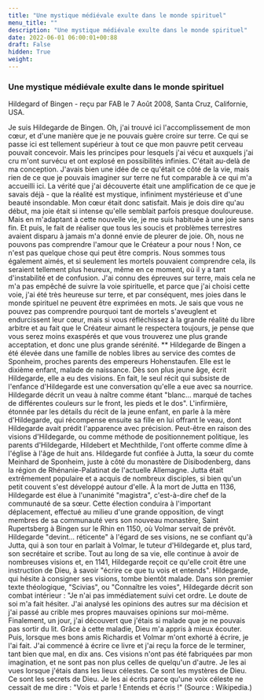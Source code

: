 ```yaml
---
title: "Une mystique médiévale exulte dans le monde spirituel"
menu_title: ""
description: "Une mystique médiévale exulte dans le monde spirituel"
date: 2022-06-01 06:00:01+00:88
draft: False
hidden: True
weight:
---
```

### Une mystique médiévale exulte dans le monde spirituel

Hildegard of Bingen - reçu par FAB le 7 Août 2008, Santa Cruz, Californie, USA.

Je suis Hildegarde de Bingen.
Oh, j'ai trouvé ici l'accomplissement de mon cœur, et d'une manière que je ne pouvais guère croire sur terre. Ce qui se passe ici est tellement supérieur à tout ce que mon pauvre petit cerveau pouvait concevoir. Mais les principes pour lesquels j'ai vécu et auxquels j'ai cru m'ont survécu et ont explosé en possibilités infinies. C'était au-delà de ma conception. J'avais bien une idée de ce qu'était ce côté de la vie, mais rien de ce que je pouvais imaginer sur terre ne fut comparable à ce qui m'a accueilli ici.
La vérité que j'ai découverte était une amplification de ce que je savais déjà - que la réalité est mystique, infiniment mystérieuse et d'une beauté insondable. Mon cœur était donc satisfait. Mais je dois dire qu'au début, ma joie était si intense qu'elle semblait parfois presque douloureuse. Mais en m'adaptant à cette nouvelle vie, je me suis habituée à une joie sans fin. Et puis, le fait de réaliser que tous les soucis et problèmes terrestres avaient disparu à jamais m'a donné envie de pleurer de joie.
Oh, nous ne pouvons pas comprendre l'amour que le Créateur a pour nous ! Non, ce n'est pas quelque chose qui peut être compris. Nous sommes tous également aimés, et si seulement les mortels pouvaient comprendre cela, ils seraient tellement plus heureux, même en ce moment, où il y a tant d'instabilité et de confusion. J'ai connu des épreuves sur terre, mais cela ne m'a pas empêché de suivre la voie spirituelle, et parce que j'ai choisi cette voie, j'ai été très heureuse sur terre, et par conséquent, mes joies dans le monde spirituel ne peuvent être exprimées en mots.
Je sais que vous ne pouvez pas comprendre pourquoi tant de mortels s'aveuglent et endurcissent leur cœur, mais si vous réfléchissez à la grande réalité du libre arbitre et au fait que le Créateur aimant le respectera toujours, je pense que vous serez moins exaspérés et que vous trouverez une plus grande acceptation, et donc une plus grande sérénité.
**
Hildegarde de Bingen a été élevée dans une famille de nobles libres au service des comtes de Sponheim, proches parents des empereurs Hohenstaufen. Elle est le dixième enfant, malade de naissance. Dès son plus jeune âge, écrit Hildegarde, elle a eu des visions. En fait, le seul récit qui subsiste de l'enfance d'Hildegarde est une conversation qu'elle a eue avec sa nourrice. Hildegarde décrit un veau à naître comme étant "blanc... marqué de taches de différentes couleurs sur le front, les pieds et le dos". L'infirmière, étonnée par les détails du récit de la jeune enfant, en parle à la mère d'Hildegarde, qui récompense ensuite sa fille en lui offrant le veau, dont Hildegarde avait prédit l'apparence avec précision.
Peut-être en raison des visions d'Hildegarde, ou comme méthode de positionnement politique, les parents d'Hildegarde, Hildebert et Mechthilde, l'ont offerte comme dîme à l'église à l'âge de huit ans. Hildegarde fut confiée à Jutta, la sœur du comte Meinhard de Sponheim, juste à côté du monastère de Disibodenberg, dans la région de Rhénanie-Palatinat de l'actuelle Allemagne. Jutta était extrêmement populaire et a acquis de nombreux disciples, si bien qu'un petit couvent s'est développé autour d'elle.
À la mort de Jutta en 1136, Hildegarde est élue à l'unanimité "magistra", c'est-à-dire chef de la communauté de sa sœur. Cette élection conduira à l'important déplacement, effectué au milieu d'une grande opposition, de vingt membres de sa communauté vers son nouveau monastère, Saint Rupertsberg à Bingen sur le Rhin en 1150, où Volmar servait de prévôt.
Hildegarde "devint... réticente" à l'égard de ses visions, ne se confiant qu'à Jutta, qui à son tour en parlait à Volmar, le tuteur d'Hildegarde et, plus tard, son secrétaire et scribe. Tout au long de sa vie, elle continue à avoir de nombreuses visions et, en 1141, Hildegarde reçoit ce qu'elle croit être une instruction de Dieu, à savoir "écrire ce que tu vois et entends". Hildegarde, qui hésite à consigner ses visions, tombe bientôt malade. Dans son premier texte théologique, "Scivias", ou "Connaître les voies", Hildegarde décrit son combat intérieur :
"Je n'ai pas immédiatement suivi cet ordre. Le doute de soi m'a fait hésiter. J'ai analysé les opinions des autres sur ma décision et j'ai passé au crible mes propres mauvaises opinions sur moi-même. Finalement, un jour, j'ai découvert que j'étais si malade que je ne pouvais pas sortir du lit. Grâce à cette maladie, Dieu m'a appris à mieux écouter. Puis, lorsque mes bons amis Richardis et Volmar m'ont exhorté à écrire, je l'ai fait. J'ai commencé à écrire ce livre et j'ai reçu la force de le terminer, tant bien que mal, en dix ans. Ces visions n'ont pas été fabriquées par mon imagination, et ne sont pas non plus celles de quelqu'un d'autre. Je les ai vues lorsque j'étais dans les lieux célestes. Ce sont les mystères de Dieu. Ce sont les secrets de Dieu. Je les ai écrits parce qu'une voix céleste ne cessait de me dire : "Vois et parle ! Entends et écris !" (Source : Wikipedia.)